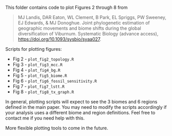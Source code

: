 This folder contains code to plot Figures 2 through 8 from

> MJ Landis, DAR Eaton, WL Clement, B Park, EL Spriggs, PW Sweeney, EJ Edwards, & MJ Donoghue. Joint phylogenetic estimation of geographic movements and biome shifts during the global diversification of Viburnum. Systematic Biology (advance access), https://doi.org/10.1093/sysbio/syaa027.

Scripts for plotting figures:

- Fig 2 - `plot_fig2_topology.R`
- Fig 3 - `plot_fig3_mcc.R`
- Fig 4 - `plot_fig4_bg.R`
- Fig 5 - `plot_fig5_biome.R`
- Fig 6 - `plot_fig6_fossil_sensitivity.R`
- Fig 7 - `plot_fig7_lstt.R`
- Fig 8 - `plot_fig8_tx_graph.R`

In general, plotting scripts will expect to see the 3 biomes and 6 regions defined in the main paper. You may need to modify the scripts accordingly if your analysis uses a different biome and region definitions. Feel free to contact me if you need help with this.

More flexible plotting tools to come in the future.
